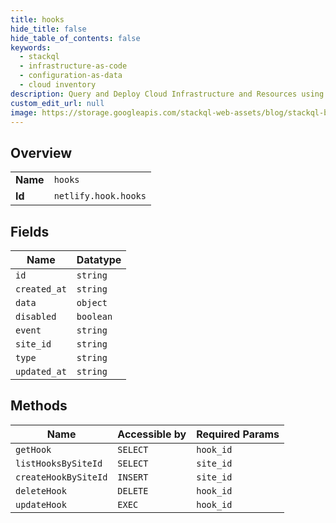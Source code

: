 ```yaml
---
title: hooks
hide_title: false
hide_table_of_contents: false
keywords:
  - stackql
  - infrastructure-as-code
  - configuration-as-data
  - cloud inventory
description: Query and Deploy Cloud Infrastructure and Resources using SQL
custom_edit_url: null
image: https://storage.googleapis.com/stackql-web-assets/blog/stackql-blog-post-featured-image.png
---
```

  
    

## Overview
<table><tbody>
<tr><td><b>Name</b></td><td><code>hooks</code></td></tr>
<tr><td><b>Id</b></td><td><code>netlify.hook.hooks</code></td></tr>
</tbody></table>

## Fields
| Name | Datatype |
| ---- | -------- |
| `id` | `string` |
| `created_at` | `string` |
| `data` | `object` |
| `disabled` | `boolean` |
| `event` | `string` |
| `site_id` | `string` |
| `type` | `string` |
| `updated_at` | `string` |
## Methods
| Name | Accessible by | Required Params |
| ---- | ------------- | --------------- |
| `getHook` | `SELECT` | `hook_id` |
| `listHooksBySiteId` | `SELECT` | `site_id` |
| `createHookBySiteId` | `INSERT` | `site_id` |
| `deleteHook` | `DELETE` | `hook_id` |
| `updateHook` | `EXEC` | `hook_id` |
